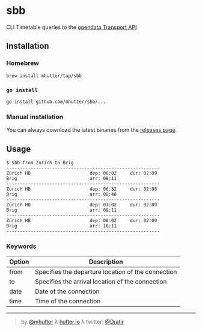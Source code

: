 # sbb

CLI Timetable queries to the [opendata Transport API](https://transport.opendata.ch/)

## Installation

### Homebrew

    brew install mhutter/tap/sbb

### `go install`

    go install github.com/mhutter/sbb/...

### Manual installation

You can always download the latest binaries from the [releases page](https://github.com/mhutter/sbb/releases/latest).

## Usage

    $ sbb from Zurich to Brig
    ---------------------------------------------------------
    Zürich HB                      dep: 06:02     dur: 02:09
    Brig                           arr: 08:11
    ---------------------------------------------------------
    Zürich HB                      dep: 06:32     dur: 02:08
    Brig                           arr: 08:40
    ---------------------------------------------------------
    Zürich HB                      dep: 07:02     dur: 02:09
    Brig                           arr: 09:11
    ---------------------------------------------------------
    Zürich HB                      dep: 08:02     dur: 02:09
    Brig                           arr: 10:11
    ---------------------------------------------------------

### Keywords

| Option | Description |
| ------ | ----------- |
| from   | Specifies the departure location of the connection |
| to     | Specifies the arrival location of the connection |
| date   | Date of the connection |
| time   | Time of the connection |


---
> by [@mhutter](https://github.com/mhutter)
> λ [hutter.io](https://hutter.io/)
> λ twitter: [@Dratir](https://twitter.com/Dratir)
